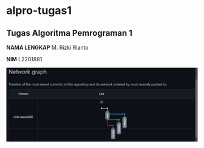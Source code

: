 # alpro-tugas1
## Tugas Algoritma Pemrograman 1

**NAMA LENGKAP**
M. Rizki Rianto

**NIM**
I.2201881

![image workflow](ssworkflow.png)